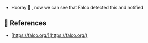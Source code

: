* Hooray 🥳 , now we can see that Falco detected this and notified

## 🔖 References

* [https://falco.org/](https://falco.org/)